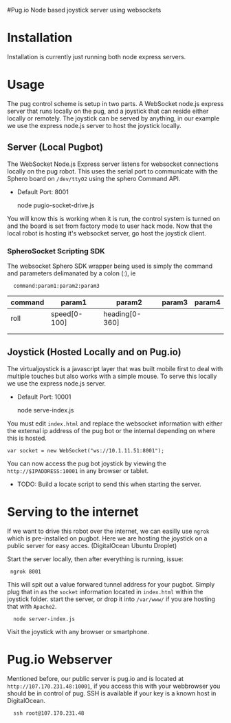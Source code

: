 #Pug.io Node based joystick server using websockets


# Installation
Installation is currently just running both node express servers.

# Usage
The pug control scheme is setup in two parts.  A WebSocket node.js express server that runs locally on the pug, and a joystick that can reside either locally or remotely.  The joystick can be served by anything, in our example we use the express node.js server to host the joystick locally.

## Server (Local Pugbot)
The WebSocket Node.js Express server listens for websocket connections locally on the pug robot.  This uses the serial port to communicate with the Sphero board on `/dev/ttyO2` using the sphero Command API.

 * Default Port: 8001

     node pugio-socket-drive.js

You will know this is working when it is run, the control system is turned on and the board is set from factory mode to user hack mode. Now that the local robot is hosting it's websocket server, go host the joystick client.

### SpheroSocket Scripting SDK
The websocket Sphero SDK wrapper being used is simply the command and parameters delimanated by a colon (:), ie    

      command:param1:param2:param3


| command   | param1        | param2          | param3  | param4  |
|---------  |-------------- |---------------- |-------- |-------- |
| roll      | speed[0-100]  | heading[0-360]  |         |         |
|           |               |                 |         |         |
|           |               |                 |         |         |


## Joystick (Hosted Locally and on Pug.io)
The virtualjoystick is a javascript layer that was built mobile first to deal with multiple touches but also works with a simple mouse.  To serve this locally we use the express node.js server.

 * Default Port: 10001

     node serve-index.js

You must edit `index.html` and replace the websocket information with either the external ip address of the pug bot or the internal depending on where this is hosted.

    var socket = new WebSocket("ws://10.1.11.51:8001");

You can now access the pug bot joystick by viewing the `http://$IPADDRESS:10001` in any browser or tablet.

 * TODO:  Build a locate script to send this when starting the server.  

# Serving to the internet
If we want to drive this robot over the internet, we can easilly use `ngrok` which is pre-installed on pugbot.  Here we are hosting the joystick on a public server for easy acces.  (DigitalOcean Ubuntu Droplet) 

Start the server locally, then after everything is running, issue: 

     ngrok 8001

This will spit out a value forwared tunnel address for your pugbot.  Simply plug that in as the `socket` information located in `index.html` within the joystick folder.  start the server, or drop it into `/var/www/` if you are hosting that with `Apache2`. 

      node server-index.js

Visit the joystick with any browser or smartphone.
 
# Pug.io Webserver
Mentioned before, our public server is pug.io and is located at `http://107.170.231.48:10001`, if you access this with your webbrowser you should be in control of pug. SSH is available if your key is a known host in DigitalOcean.

      ssh root@107.170.231.48
